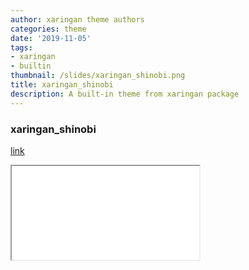 ```yaml
---
author: xaringan theme authors
categories: theme
date: '2019-11-05'
tags:
- xaringan
- builtin
thumbnail: /slides/xaringan_shinobi.png
title: xaringan_shinobi
description: A built-in theme from xaringan package
---
```



### xaringan_shinobi

[link](/slides/xaringan_shinobi.html)



<div class="resp-container">
<iframe class="testiframe" src="/slides/xaringan_shinobi.html">
    Fallback text here for unsupporting browsers, of which there are scant few.
</iframe>
</div>



